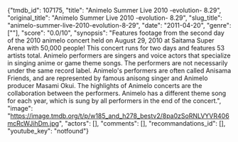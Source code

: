 {"tmdb_id": 107175, "title": "Animelo Summer Live 2010 -evolution- 8.29", "original_title": "Animelo Summer Live 2010 -evolution- 8.29", "slug_title": "animelo-summer-live-2010-evolution-8-29", "date": "2011-04-20", "genre": [""], "score": "0.0/10", "synopsis": "Features footage from the second day of the 2010 animelo concert held on August 29, 2010 at Saitama Super Arena with 50,000 people! This concert runs for two days and features 53 artists total.  Animelo performers are singers and voice actors that specialize in singing anime or game theme songs. The performers are not necessarily under the same record label. Animelo's performers are often called Anisama Friends, and are represented by famous anisong singer and Animelo producer Masami Okui. The highlights of Animelo concerts are the collaboration between the performers.  Animelo has a different theme song for each year, which is sung by all performers in the end of the concert.", "image": "https://image.tmdb.org/t/p/w185_and_h278_bestv2/8pa0zSoRNLVYVR406mcRcWJihDm.jpg", "actors": [], "comments": [], "recommandations_id": [], "youtube_key": "notfound"}